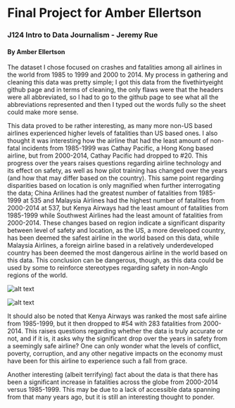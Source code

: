 # Final Project for Amber Ellertson

### J124 Intro to Data Journalism - Jeremy Rue

#### By Amber Ellertson 

The dataset I chose focused on crashes and fatalities among all airlines in the world from 1985 to 1999 and 2000 to 2014. My process in gathering and cleaning this data was pretty simple; I got this data from the fivethirtyeight github page and in terms of cleaning, the only flaws were that the headers were all abbreviated, so I had to go to the github page to see what all the abbreviations represented and then I typed out the words fully so the sheet could make more sense.

This data proved to be rather interesting, as many more non-US based airlines experienced higher levels of fatalities than US based ones. I also thought it was interesting how the airline that had the least amount of non-fatal incidents from 1985-1999 was Cathay Pacific, a Hong Kong based airline, but from 2000-2014, Cathay Pacific had dropped to #20. This progress over the years raises questions regarding airline technology and its effect on safety, as well as how pilot training has changed over the years (and how that may differ based on the country). This same point regarding disparities based on location is only magnified when further interrogating the data; China Arilines had the greatest number of fatalities from 1985-1999 at 535 and Malaysia Airlines had the highest number of fatalities from 2000-2014 at 537, but Kenya Airways had the least amount of fatalities from 1985-1999 while Southwest Airlines had the least amount of fatalities from 2000-2014. These changes based on region indicate a significant disparity between level of safety and location, as the US, a more developed country, has been deemed the safest airline in the world based on this data, while Malaysia Airlines, a foreign airline based in a relatively underdeveloped country has been deemed the most dangerous airline in the world based on this data. This conclusion can be dangerous, though, as this data could be used by some to reinforce stereotypes regarding safety in non-Anglo regions of the world.

![alt text](https://docs.google.com/spreadsheets/d/e/2PACX-1vRtL5uCbaRbU567S5Oa7NA6Re_8CaXIbX3fdz2LZVxjBtvECuMM5TlJny3ren_LgQnpFyvUQWKPbJP0/pubchart?oid=1673640997&format=image)

![alt text](https://docs.google.com/spreadsheets/d/e/2PACX-1vRtL5uCbaRbU567S5Oa7NA6Re_8CaXIbX3fdz2LZVxjBtvECuMM5TlJny3ren_LgQnpFyvUQWKPbJP0/pubchart?oid=2017158470&format=image) 

It should also be noted that Kenya Airways was ranked the most safe airline from 1985-1999, but it then dropped to #54 with 283 fatalities from 2000-2014. This raises questions regarding whether the data is truly accurate or not, and if it is, it asks why the significant drop over the years in safety from a seemingly safe airline? One can only wonder what the levels of conflict, poverty, corruption, and any other negative impacts on the economy must have been for this airline to experience such a fall from grace.

Another interesting (albeit terrifying) fact about the data is that there has been a significant increase in fatalities across the globe from 2000-2014 versus 1985-1999. This may be due to a lack of accessible data spanning from that many years ago, but it is still an interesting thought to ponder.




